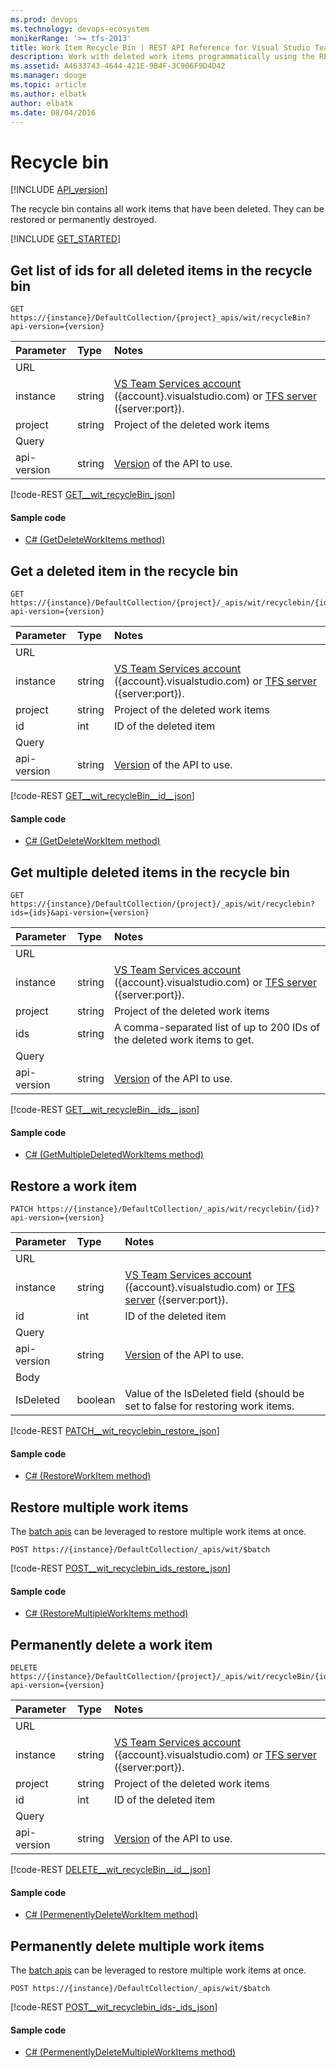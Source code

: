 ```yaml
---
ms.prod: devops
ms.technology: devops-ecosystem
monikerRange: '>= tfs-2013'
title: Work Item Recycle Bin | REST API Reference for Visual Studio Team Services and Team Foundation Server
description: Work with deleted work items programmatically using the REST APIs for Visual Studio Team Services and Team Foundation Server. 
ms.assetid: A4633743-4644-421E-9B4F-3C906F9D4D42
ms.manager: douge
ms.topic: article
ms.author: elbatk
author: elbatk
ms.date: 08/04/2016
---
```


# Recycle bin
[!INCLUDE [API_version](../_data/version3-preview.md)]

The recycle bin contains all work items that have been deleted.  They can be restored or permanently destroyed.

[!INCLUDE [GET_STARTED](../_data/get-started.md)]

## Get list of ids for all deleted items in the recycle bin
<a name="getalistofdeleteditemsintherecyclebin" />

```no-highlight
GET https://{instance}/DefaultCollection/{project}_apis/wit/recycleBin?api-version={version}
```

| Parameter | Type    | Notes
|:----------|:--------|:------------------------------
| URL
| instance  | string  | [VS Team Services account](/vsts/integrate/get-started/rest/basics) ({account}.visualstudio.com) or [TFS server](/vsts/integrate/get-started/rest/basics) ({server:port}).
| project   | string  | Project of the deleted work items
| Query
| api-version | string  | [Version](../../concepts/rest-api-versioning.md) of the API to use.

[!code-REST [GET__wit_recycleBin_json](./_data/recyclebin/GET__wit_recyclebin.json)]

#### Sample code

* [C# (GetDeleteWorkItems method)](https://github.com/Microsoft/vsts-dotnet-samples/blob/master/ClientLibrary/Snippets/Microsoft.TeamServices.Samples.Client/WorkItemTracking/RecycleBinSample.cs#L15)

##	Get a deleted item in the recycle bin

```no-highlight
GET https://{instance}/DefaultCollection/{project}/_apis/wit/recyclebin/{id}?api-version={version}
```

| Parameter | Type    | Notes
|:----------|:--------|:------------------------------
| URL
| instance  | string  | [VS Team Services account](/vsts/integrate/get-started/rest/basics) ({account}.visualstudio.com) or [TFS server](/vsts/integrate/get-started/rest/basics) ({server:port}).
| project   | string  | Project of the deleted work items
| id        | int     | ID of the deleted item
| Query
| api-version | string  | [Version](../../concepts/rest-api-versioning.md) of the API to use.

[!code-REST [GET__wit_recycleBin__id__json](./_data/recyclebin/GET__wit_recyclebin__id_.json)]

#### Sample code

* [C# (GetDeleteWorkItem method)](https://github.com/Microsoft/vsts-dotnet-samples/blob/master/ClientLibrary/Snippets/Microsoft.TeamServices.Samples.Client/WorkItemTracking/RecycleBinSample.cs#L28)

##	Get multiple deleted items in the recycle bin

```no-highlight
GET https://{instance}/DefaultCollection/{project}/_apis/wit/recyclebin?ids={ids}&api-version={version}
```

| Parameter | Type    | Notes
|:----------|:--------|:------------------------------
| URL
| instance  | string  | [VS Team Services account](/vsts/integrate/get-started/rest/basics) ({account}.visualstudio.com) or [TFS server](/vsts/integrate/get-started/rest/basics) ({server:port}).
| project   | string  | Project of the deleted work items
| ids       | string  | A comma-separated list of up to 200 IDs of the deleted work items to get.
| Query
| api-version | string  | [Version](../../concepts/rest-api-versioning.md) of the API to use.

[!code-REST [GET__wit_recycleBin__ids__json](./_data/recyclebin/GET__wit_recyclebin__ids_.json)]


#### Sample code

* [C# (GetMultipleDeletedWorkItems method)](https://github.com/Microsoft/vsts-dotnet-samples/blob/master/ClientLibrary/Snippets/Microsoft.TeamServices.Samples.Client/WorkItemTracking/RecycleBinSample.cs#L41)

## Restore a work item
<a name="restoreaworkitem" />

```no-highlight
PATCH https://{instance}/DefaultCollection/_apis/wit/recyclebin/{id}?api-version={version}
```

| Parameter | Type    | Notes
|:----------|:--------|:------------------------------
| URL
| instance  | string  | [VS Team Services account](/vsts/integrate/get-started/rest/basics) ({account}.visualstudio.com) or [TFS server](/vsts/integrate/get-started/rest/basics) ({server:port}).
| id        | int     | ID of the deleted item
| Query
| api-version | string  | [Version](../../concepts/rest-api-versioning.md) of the API to use.
| Body
| IsDeleted | boolean | Value of the IsDeleted field (should be set to false for restoring work items.

[!code-REST [PATCH__wit_recyclebin_restore_json](./_data/recyclebin/PATCH__wit_recyclebin_restore.json)]

#### Sample code

* [C# (RestoreWorkItem method)](https://github.com/Microsoft/vsts-dotnet-samples/blob/master/ClientLibrary/Snippets/Microsoft.TeamServices.Samples.Client/WorkItemTracking/RecycleBinSample.cs#L53)

## Restore multiple work items

The [batch apis](batch.md) can be leveraged to restore multiple work items at once.

```no-highlight
POST https://{instance}/DefaultCollection/_apis/wit/$batch
```

[!code-REST [POST__wit_recyclebin_ids_restore_json](./_data/recyclebin/POST__wit_recyclebin_ids_restore.json)]

#### Sample code

* [C# (RestoreMultipleWorkItems method)](https://github.com/Microsoft/vsts-dotnet-samples/blob/master/ClientLibrary/Snippets/Microsoft.TeamServices.Samples.Client/WorkItemTracking/RecycleBinSample.cs#L70)

## Permanently delete a work item

```no-highlight
DELETE https://{instance}/DefaultCollection/{project}/_apis/wit/recycleBin/{id}?api-version={version}
```

| Parameter | Type    | Notes	
|:----------|:--------|:------------------------------
| URL
| instance  | string  | [VS Team Services account](/vsts/integrate/get-started/rest/basics) ({account}.visualstudio.com) or [TFS server](/vsts/integrate/get-started/rest/basics) ({server:port}).
| project   | string  | Project of the deleted work items
| id        | int     | ID of the deleted item
| Query
| api-version | string  | [Version](../../concepts/rest-api-versioning.md) of the API to use.

[!code-REST [DELETE__wit_recycleBin__id__json](./_data/recyclebin/DELETE__wit_recyclebin__id_.json)]

#### Sample code

* [C# (PermenentlyDeleteWorkItem method)](https://github.com/Microsoft/vsts-dotnet-samples/blob/master/ClientLibrary/Snippets/Microsoft.TeamServices.Samples.Client/WorkItemTracking/RecycleBinSample.cs#L90)

## Permanently delete multiple work items

The [batch apis](batch.md) can be leveraged to restore multiple work items at once.

```no-highlight
POST https://{instance}/DefaultCollection/_apis/wit/$batch
```

[!code-REST [POST__wit_recyclebin_ids-_ids_json](./_data/recyclebin/POST__wit_recyclebin_ids-_ids_.json)]

#### Sample code

* [C# (PermenentlyDeleteMultipleWorkItems method)](https://github.com/Microsoft/vsts-dotnet-samples/blob/master/ClientLibrary/Snippets/Microsoft.TeamServices.Samples.Client/WorkItemTracking/RecycleBinSample.cs#L101)
